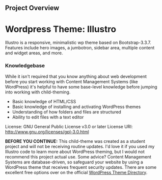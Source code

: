 <h2> Project Overview </h2>

# Wordpress Theme: Illustro 
Illustro is a responsive, minimalistic wp theme based on Bootstrap-3.3.7. Features include hero images, a jumbotron, sidebar area, multiple content and widget areas, and more. 

<h3>Knowledgebase</h3>

While it isn't required that you know anything about web development before you start working with Content Management Systems (like WordPress) it's helpful to have some base-level knowledge before jumping into working with child-theming.
<ul title='The helpful-to-have-knowledge "prerequisites":'>                                               
                                               <li>Basic knowledge of HTML/CSS</li>
                                               <li>Basic knowledge of installing and activating WordPress themes</li>
                                               <li>Understanding of how folders and files are structured</li>
  <li>Ability to edit files with a text editor</li>
</ul>

License: GNU General Public License v3.0 or later
License URI: http://www.gnu.org/licenses/gpl-3.0.html

<strong>BEFORE YOU CONTINUE:</strong> This child-theme was created as a student project and will not be receiving routine updates. I'd love it if you used my Illustro code to learn more about WordPress theming, but I would not recommend this project actual use. Some advice? Content Management Systems are database-driven, so safeguard your website by using a WordPress theme that receives frequent security updates. There are some excellent free options over on the official <a href="https://wordpress.org/themes/" target="_blank">WordPress Theme Directory</a>.
